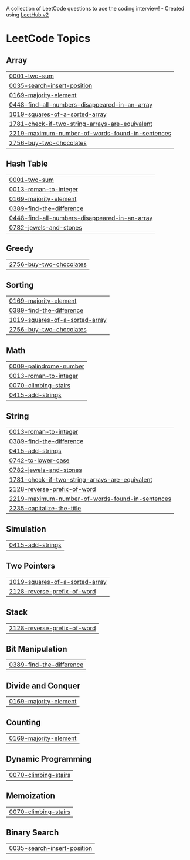 A collection of LeetCode questions to ace the coding interview! - Created using [LeetHub v2](https://github.com/arunbhardwaj/LeetHub-2.0)
<!---LeetCode Topics Start-->
# LeetCode Topics
## Array
|  |
| ------- |
| [0001-two-sum](https://github.com/Javidcp/leetcode/tree/master/0001-two-sum) |
| [0035-search-insert-position](https://github.com/Javidcp/leetcode/tree/master/0035-search-insert-position) |
| [0169-majority-element](https://github.com/Javidcp/leetcode/tree/master/0169-majority-element) |
| [0448-find-all-numbers-disappeared-in-an-array](https://github.com/Javidcp/leetcode/tree/master/0448-find-all-numbers-disappeared-in-an-array) |
| [1019-squares-of-a-sorted-array](https://github.com/Javidcp/leetcode/tree/master/1019-squares-of-a-sorted-array) |
| [1781-check-if-two-string-arrays-are-equivalent](https://github.com/Javidcp/leetcode/tree/master/1781-check-if-two-string-arrays-are-equivalent) |
| [2219-maximum-number-of-words-found-in-sentences](https://github.com/Javidcp/leetcode/tree/master/2219-maximum-number-of-words-found-in-sentences) |
| [2756-buy-two-chocolates](https://github.com/Javidcp/leetcode/tree/master/2756-buy-two-chocolates) |
## Hash Table
|  |
| ------- |
| [0001-two-sum](https://github.com/Javidcp/leetcode/tree/master/0001-two-sum) |
| [0013-roman-to-integer](https://github.com/Javidcp/leetcode/tree/master/0013-roman-to-integer) |
| [0169-majority-element](https://github.com/Javidcp/leetcode/tree/master/0169-majority-element) |
| [0389-find-the-difference](https://github.com/Javidcp/leetcode/tree/master/0389-find-the-difference) |
| [0448-find-all-numbers-disappeared-in-an-array](https://github.com/Javidcp/leetcode/tree/master/0448-find-all-numbers-disappeared-in-an-array) |
| [0782-jewels-and-stones](https://github.com/Javidcp/leetcode/tree/master/0782-jewels-and-stones) |
## Greedy
|  |
| ------- |
| [2756-buy-two-chocolates](https://github.com/Javidcp/leetcode/tree/master/2756-buy-two-chocolates) |
## Sorting
|  |
| ------- |
| [0169-majority-element](https://github.com/Javidcp/leetcode/tree/master/0169-majority-element) |
| [0389-find-the-difference](https://github.com/Javidcp/leetcode/tree/master/0389-find-the-difference) |
| [1019-squares-of-a-sorted-array](https://github.com/Javidcp/leetcode/tree/master/1019-squares-of-a-sorted-array) |
| [2756-buy-two-chocolates](https://github.com/Javidcp/leetcode/tree/master/2756-buy-two-chocolates) |
## Math
|  |
| ------- |
| [0009-palindrome-number](https://github.com/Javidcp/leetcode/tree/master/0009-palindrome-number) |
| [0013-roman-to-integer](https://github.com/Javidcp/leetcode/tree/master/0013-roman-to-integer) |
| [0070-climbing-stairs](https://github.com/Javidcp/leetcode/tree/master/0070-climbing-stairs) |
| [0415-add-strings](https://github.com/Javidcp/leetcode/tree/master/0415-add-strings) |
## String
|  |
| ------- |
| [0013-roman-to-integer](https://github.com/Javidcp/leetcode/tree/master/0013-roman-to-integer) |
| [0389-find-the-difference](https://github.com/Javidcp/leetcode/tree/master/0389-find-the-difference) |
| [0415-add-strings](https://github.com/Javidcp/leetcode/tree/master/0415-add-strings) |
| [0742-to-lower-case](https://github.com/Javidcp/leetcode/tree/master/0742-to-lower-case) |
| [0782-jewels-and-stones](https://github.com/Javidcp/leetcode/tree/master/0782-jewels-and-stones) |
| [1781-check-if-two-string-arrays-are-equivalent](https://github.com/Javidcp/leetcode/tree/master/1781-check-if-two-string-arrays-are-equivalent) |
| [2128-reverse-prefix-of-word](https://github.com/Javidcp/leetcode/tree/master/2128-reverse-prefix-of-word) |
| [2219-maximum-number-of-words-found-in-sentences](https://github.com/Javidcp/leetcode/tree/master/2219-maximum-number-of-words-found-in-sentences) |
| [2235-capitalize-the-title](https://github.com/Javidcp/leetcode/tree/master/2235-capitalize-the-title) |
## Simulation
|  |
| ------- |
| [0415-add-strings](https://github.com/Javidcp/leetcode/tree/master/0415-add-strings) |
## Two Pointers
|  |
| ------- |
| [1019-squares-of-a-sorted-array](https://github.com/Javidcp/leetcode/tree/master/1019-squares-of-a-sorted-array) |
| [2128-reverse-prefix-of-word](https://github.com/Javidcp/leetcode/tree/master/2128-reverse-prefix-of-word) |
## Stack
|  |
| ------- |
| [2128-reverse-prefix-of-word](https://github.com/Javidcp/leetcode/tree/master/2128-reverse-prefix-of-word) |
## Bit Manipulation
|  |
| ------- |
| [0389-find-the-difference](https://github.com/Javidcp/leetcode/tree/master/0389-find-the-difference) |
## Divide and Conquer
|  |
| ------- |
| [0169-majority-element](https://github.com/Javidcp/leetcode/tree/master/0169-majority-element) |
## Counting
|  |
| ------- |
| [0169-majority-element](https://github.com/Javidcp/leetcode/tree/master/0169-majority-element) |
## Dynamic Programming
|  |
| ------- |
| [0070-climbing-stairs](https://github.com/Javidcp/leetcode/tree/master/0070-climbing-stairs) |
## Memoization
|  |
| ------- |
| [0070-climbing-stairs](https://github.com/Javidcp/leetcode/tree/master/0070-climbing-stairs) |
## Binary Search
|  |
| ------- |
| [0035-search-insert-position](https://github.com/Javidcp/leetcode/tree/master/0035-search-insert-position) |
<!---LeetCode Topics End-->